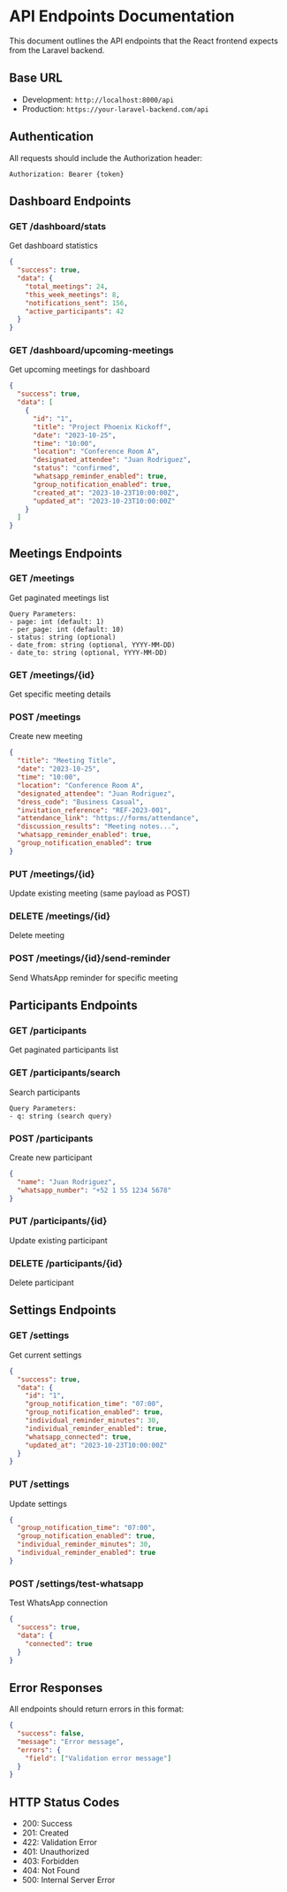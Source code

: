 # API Endpoints Documentation

This document outlines the API endpoints that the React frontend expects from the Laravel backend.

## Base URL
- Development: `http://localhost:8000/api`
- Production: `https://your-laravel-backend.com/api`

## Authentication
All requests should include the Authorization header:
```
Authorization: Bearer {token}
```

## Dashboard Endpoints

### GET /dashboard/stats
Get dashboard statistics
```json
{
  "success": true,
  "data": {
    "total_meetings": 24,
    "this_week_meetings": 8,
    "notifications_sent": 156,
    "active_participants": 42
  }
}
```

### GET /dashboard/upcoming-meetings
Get upcoming meetings for dashboard
```json
{
  "success": true,
  "data": [
    {
      "id": "1",
      "title": "Project Phoenix Kickoff",
      "date": "2023-10-25",
      "time": "10:00",
      "location": "Conference Room A",
      "designated_attendee": "Juan Rodriguez",
      "status": "confirmed",
      "whatsapp_reminder_enabled": true,
      "group_notification_enabled": true,
      "created_at": "2023-10-23T10:00:00Z",
      "updated_at": "2023-10-23T10:00:00Z"
    }
  ]
}
```

## Meetings Endpoints

### GET /meetings
Get paginated meetings list
```
Query Parameters:
- page: int (default: 1)
- per_page: int (default: 10)
- status: string (optional)
- date_from: string (optional, YYYY-MM-DD)
- date_to: string (optional, YYYY-MM-DD)
```

### GET /meetings/{id}
Get specific meeting details

### POST /meetings
Create new meeting
```json
{
  "title": "Meeting Title",
  "date": "2023-10-25",
  "time": "10:00",
  "location": "Conference Room A",
  "designated_attendee": "Juan Rodriguez",
  "dress_code": "Business Casual",
  "invitation_reference": "REF-2023-001",
  "attendance_link": "https://forms/attendance",
  "discussion_results": "Meeting notes...",
  "whatsapp_reminder_enabled": true,
  "group_notification_enabled": true
}
```

### PUT /meetings/{id}
Update existing meeting (same payload as POST)

### DELETE /meetings/{id}
Delete meeting

### POST /meetings/{id}/send-reminder
Send WhatsApp reminder for specific meeting

## Participants Endpoints

### GET /participants
Get paginated participants list

### GET /participants/search
Search participants
```
Query Parameters:
- q: string (search query)
```

### POST /participants
Create new participant
```json
{
  "name": "Juan Rodriguez",
  "whatsapp_number": "+52 1 55 1234 5678"
}
```

### PUT /participants/{id}
Update existing participant

### DELETE /participants/{id}
Delete participant

## Settings Endpoints

### GET /settings
Get current settings
```json
{
  "success": true,
  "data": {
    "id": "1",
    "group_notification_time": "07:00",
    "group_notification_enabled": true,
    "individual_reminder_minutes": 30,
    "individual_reminder_enabled": true,
    "whatsapp_connected": true,
    "updated_at": "2023-10-23T10:00:00Z"
  }
}
```

### PUT /settings
Update settings
```json
{
  "group_notification_time": "07:00",
  "group_notification_enabled": true,
  "individual_reminder_minutes": 30,
  "individual_reminder_enabled": true
}
```

### POST /settings/test-whatsapp
Test WhatsApp connection
```json
{
  "success": true,
  "data": {
    "connected": true
  }
}
```

## Error Responses
All endpoints should return errors in this format:
```json
{
  "success": false,
  "message": "Error message",
  "errors": {
    "field": ["Validation error message"]
  }
}
```

## HTTP Status Codes
- 200: Success
- 201: Created
- 422: Validation Error  
- 401: Unauthorized
- 403: Forbidden
- 404: Not Found
- 500: Internal Server Error